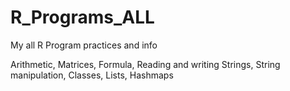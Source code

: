 # R_Programs_ALL
My all R Program practices and info

Arithmetic, Matrices, Formula, Reading and writing Strings, String manipulation, Classes, Lists, Hashmaps
